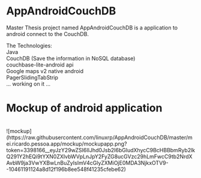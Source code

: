 AppAndroidCouchDB
=================

Master Thesis project named AppAndroidCouchDB is a application to android connect to the CouchDB.

The Technologies:<br>
Java<br>
CouchDB (Save the information in NoSQL database)<br>
couchbase-lite-android api <br>
Google maps v2 native android<br>
PagerSlidingTabStrip <br>
... working on it ... <br>

<h1>Mockup of android application</h1>
<br>
![mockup](https://raw.githubusercontent.com/linuxrp/AppAndroidCouchDB/master/mei.ricardo.pessoa.app/mockup/mockupapp.png?token=3398166__eyJzY29wZSI6IlJhd0Jsb2I6bGludXhycC9BcHBBbmRyb2lkQ291Y2hEQi9tYXN0ZXIvbWVpLnJpY2FyZG8ucGVzc29hLmFwcC9tb2NrdXAvbW9ja3VwYXBwLnBuZyIsImV4cGlyZXMiOjE0MDA3NjkxOTV9--10461191124a8d12f196b8ee548f41235cfebe62)
